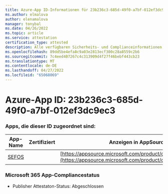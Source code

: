 ```yaml
---
title: Azure-App ID-Informationen für 23b236c3-685d-49f0-a7bf-012ef3dc9ec3
ms.author: elmalova
author: elenamalova
manager: tonybal
ms.date: 04/26/2022
ms.topic: article
ms.service: attestation
certification_type: attested
description: Alle verfügbaren Sicherheits- und Complianceinformationen für 23b236c3-685d-49f0-a7bf-012ef3dc9ec3.
ms.openlocfilehash: 89dd5be4efa8c9a03e2813ecf300c28a8559c2b6
ms.sourcegitcommit: 7c4eed407267c4c313909d4f27f46bebf443cb23
ms.translationtype: MT
ms.contentlocale: de-DE
ms.lasthandoff: 04/27/2022
ms.locfileid: "65068069"
---
```

# <a name="azure-app-id-23b236c3-685d-49f0-a7bf-012ef3dc9ec3"></a>Azure-App ID: 23b236c3-685d-49f0-a7bf-012ef3dc9ec3


### <a name="apps-associated-with-this-id"></a>Apps, die dieser ID zugeordnet sind:
| **App-Name** | **Zertifiziert** | **Anzeigen in AppSource** |
|--------------|---------------|-----------------------|
| [SEFOS](../forward/WA200003219.md) |  | [https://appsource.microsoft.com/product/office/WA200003219](https://appsource.microsoft.com/product/office/WA200003219) |

### <a name="microsoft-365-app-compliance-status"></a>Microsoft 365 App-Compliancestatus
- Publisher Attestaton-Status: Abgeschlossen
